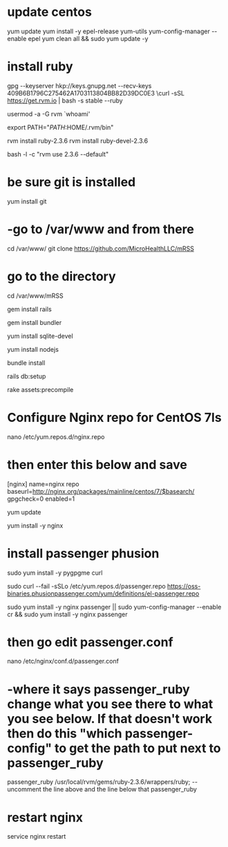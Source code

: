 # update centos

yum update
yum install -y epel-release yum-utils
yum-config-manager --enable epel
yum clean all && sudo yum update -y

# install ruby

gpg --keyserver hkp://keys.gnupg.net --recv-keys 409B6B1796C275462A1703113804BB82D39DC0E3 
\curl -sSL https://get.rvm.io | bash -s stable --ruby 

usermod -a -G rvm `whoami'

export PATH="$PATH:$HOME/.rvm/bin"

rvm install ruby-2.3.6
rvm install ruby-devel-2.3.6

bash -l -c "rvm use 2.3.6 --default"

# be sure git is installed
yum install git

# -go to /var/www and from there 
cd /var/www/
git clone https://github.com/MicroHealthLLC/mRSS

# go to the directory 
cd /var/www/mRSS 

gem install rails

gem install bundler

yum install sqlite-devel

yum install nodejs

bundle install

rails db:setup 

rake assets:precompile

# Configure Nginx repo for CentOS 7ls

nano /etc/yum.repos.d/nginx.repo

# then enter this below and save

[nginx]
name=nginx repo
baseurl=http://nginx.org/packages/mainline/centos/7/$basearch/
gpgcheck=0
enabled=1

yum update

yum install -y nginx

# install passenger phusion

sudo yum install -y pygpgme curl

sudo curl --fail -sSLo /etc/yum.repos.d/passenger.repo https://oss-binaries.phusionpassenger.com/yum/definitions/el-passenger.repo

sudo yum install -y nginx passenger || sudo yum-config-manager --enable cr && sudo yum install -y nginx passenger

# then go edit passenger.conf
nano /etc/nginx/conf.d/passenger.conf

# -where it says passenger_ruby change what you see there to what you see below.  If that doesn't work then do this "which passenger-config" to get the path to put next to passenger_ruby

passenger_ruby /usr/local/rvm/gems/ruby-2.3.6/wrappers/ruby;
--uncomment the line above and the line below that passenger_ruby

# restart nginx
service nginx restart


